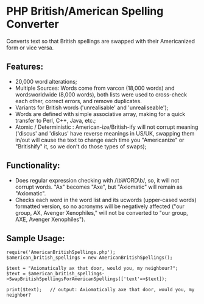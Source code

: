 # PHP British/American Spelling Converter

Converts text so that British spellings are swapped with their Americanized form or vice versa.

## Features:

* 20,000 word alterations;
* Multiple Sources: Words come from varcon (18,000 words) and wordsworldwide (8,000 words), both lists were used to cross-check each other, correct errors, and remove duplicates.
* Variants for British words ('unrealisable' and 'unrealiseable');
* Words are defined with simple associative array, making for a quick transfer to Perl, C++, Java, etc.;
* Atomic / Deterministic : American-ize/British-ify will not corrupt meaning ('discus' and 'diskus' have reverse meanings in US/UK, swapping them in/out will cause the text to change each time you "Americanize" or "Britishify" it, so we don't do those types of swaps);

## Functionality:

* Does regular expression checking with /\bWORD\b/, so, it will not corrupt words.  "Ax" becomes "Axe", but "Axiomatic" will remain as "Axiomatic".
* Checks each word in the word list and its ucwords (upper-cased words) formatted version, so no acronyms will be negatively affected ("our group, AX, Avenger Xenophiles," will not be converted to "our group, AXE, Avenger Xenophiles").

## Sample Usage:

    require('AmericanBritishSpellings.php');
    $american_british_spellings = new AmericanBritishSpellings();
  
    $text = "Axiomatically ax that door, would you, my neighbour?";
    $text = $american_british_spellings->SwapBritishSpellingsForAmericanSpellings(['text'=>$text]);
    
    print($text);   // output: Axiomatically axe that door, would you, my neighbor?
